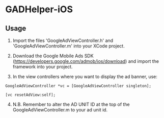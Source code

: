 # GADHelper-iOS
## Usage ##
1. Import the files 'GoogleAdViewController.h' and 'GoogleAdViewController.m' into your XCode project.

2. Download the Google Mobile Ads SDK (https://developers.google.com/admob/ios/download) and import the framework into your project.

3. In the view controllers where you want to display the ad banner, use:

`GoogleAdViewController *vc = [GoogleAdViewController singleton];`

`[vc resetAdView:self];`

4. N.B. Remember to alter the AD UNIT ID at the top of the GoogleAdViewController.m to your ad unit id.
